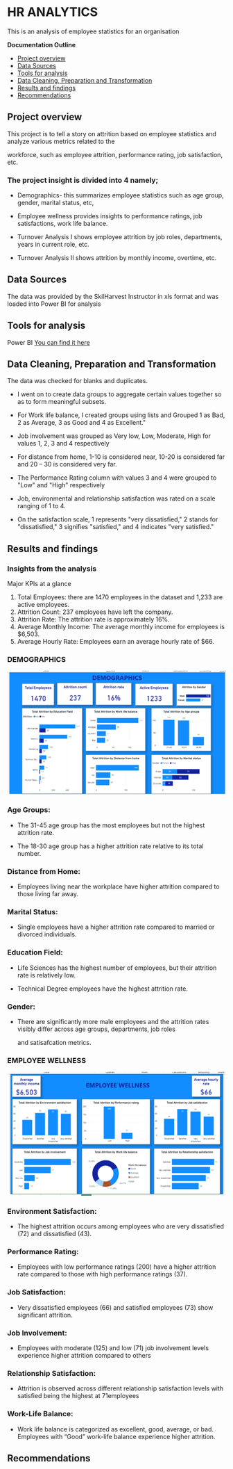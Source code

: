 # HR ANALYTICS

This is an analysis of employee statistics for an organisation

**Documentation Outline**
- [Project overview](#project-overview)
- [Data Sources](#data-sources)
- [Tools for analysis](#tools-for-analysis)
- [Data Cleaning, Preparation and Transformation](#data-cleaning-preparation-and-transformation)
- [Results and findings](#results-and-findings)
- [Recommendations](#recommendations)

## Project overview
This project is to tell a story on attrition based on employee statistics and analyze various metrics related to the 

workforce, such as employee attrition, performance rating, job satisfaction, etc. 


### The project insight is divided into 4 namely;

- Demographics- this summarizes employee statistics such as age group, gender, marital status, etc, 

- Employee wellness provides insights to performance ratings, job satisfactions, work life balance.

- Turnover Analysis I shows employee attrition by job roles, departments, years in current role, etc.

- Turnover Analysis II shows attrition by monthly income, overtime, etc.

## Data Sources

The data was provided by the SkilHarvest Instructor in xls format and was loaded into Power BI for analysis

## Tools for analysis

Power BI [You can find it here](https://powerbi.microsoft.com/en-us/downloads/)

## Data Cleaning, Preparation and Transformation

The data was checked for blanks and duplicates.

- I went on to create data groups to aggregate certain values together so as to form meaningful subsets.

- For Work life balance, I created groups using lists and Grouped 1 as Bad, 2 as Average, 3 as Good and 4 as Excellent."

- Job involvement was grouped as Very low, Low, Moderate, High for values 1, 2, 3 and 4 respectively

- For distance from home, 1-10 is considered near, 10-20 is considered far and 20 – 30 is considered very far. 

- The Performance Rating column with values 3 and 4 were grouped to "Low" and "High" respectively

- Job, environmental and relationship satisfaction was rated on a scale ranging of 1 to 4. 

- On the satisfaction scale, 1 represents "very dissatisfied," 2 stands for "dissatisfied," 3 signifies "satisfied," and 4 indicates "very satisfied." 


## Results and findings

### Insights from the analysis

Major KPIs at a glance

1. Total Employees: there are 1470 employees in the dataset and 1,233 are active employees.
2. Attrition Count: 237 employees have left the company.
3. Attrition Rate: The attrition rate is approximately 16%.
4. Average Monthly Income: The average monthly income for employees is $6,503.
5. Average Hourly Rate: Employees earn an average hourly rate of $66.

### DEMOGRAPHICS
  
![page1](page1.png)

### Age Groups:

- The 31-45 age group has the most employees but not the highest attrition rate.
  
- The 18-30 age group has a higher attrition rate relative to its total number.

### Distance from Home:

- Employees living near the workplace have higher attrition compared to those living far away.

### Marital Status:
 
- Single employees have a higher attrition rate compared to married or divorced individuals.

### Education Field:

- Life Sciences has the highest number of employees, but their attrition rate is relatively low.
  
- Technical Degree employees have the highest attrition rate.

### Gender:

- There are significantly more male employees and the attrition rates visibly differ across age groups, departments, job roles

  and satisafcation metrics.
  

### EMPLOYEE WELLNESS

![page2](page2.png)

### Environment Satisfaction: 

- The highest attrition occurs among employees who are very dissatisfied (72) and dissatisfied (43).

### Performance Rating: 

- Employees with low performance ratings (200) have a higher attrition rate compared to those with high performance ratings (37).

### Job Satisfaction: 

- Very dissatisfied employees (66) and satisfied employees (73) show significant attrition.

### Job Involvement: 

- Employees with moderate (125) and low (71) job involvement levels experience higher attrition compared to others

### Relationship Satisfaction: 

- Attrition is observed across different relationship satisfaction levels with satisfied being the highest at 71employees

### Work-Life Balance: 

- Work life balance is categorized as excellent, good, average, or bad. Employees with “Good” work-life balance experience higher attrition.



## Recommendations

